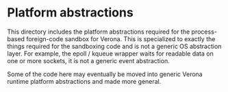 Platform abstractions
=====================

This directory includes the platform abstractions required for the
process-based foreign-code sandbox for Verona.  This is specialized to exactly
the things required for the sandboxing code and is not a generic OS abstraction
layer.  For example, the epoll / kqueue wrapper waits for readable data on one
or more sockets, it is not a generic event abstraction.

Some of the code here may eventually be moved into generic Verona runtime
platform abstractions and made more general.
